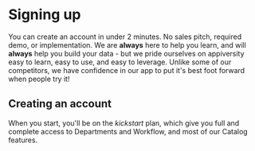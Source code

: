 # Signing up
You can create an account in under 2 minutes.  No sales pitch, required demo, or implementation.  We are **always** here to help you learn, and will **always** help you build your data - but we pride ourselves on appiversity easy to learn, easy to use, and easy to leverage.  Unlike some of our competitors, we have confidence in our app to put it's best foot forward when people try it!


## Creating an account
When you start, you'll be on the *kickstart* plan, which give you full and complete access to Departments and Workflow, and most of our Catalog features.

<span style="display: none">GUIDE WATCH OUT:  More features will be added to kickstart as more apps are released.</span>


